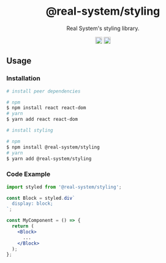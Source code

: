 <h1 align="center">@real-system/styling</h1>
<p align="center">Real System's styling library.</p>
<p align="center">
<a href="https://www.npmjs.com/package/@real-system/styling"><img src="https://badgen.net/npm/v/@real-system/styling?label=&icon=npm&color=blue" alt="npm version" height="18"/></a>
<a href="https://www.npmjs.com/package/@real-system/styling"><img src="https://badgen.net/bundlephobia/min/@real-system/styling" alt="minified size" height="18"/></a>
</p>

## Usage

### Installation

```bash
# install peer dependencies

# npm
$ npm install react react-dom
# yarn
$ yarn add react react-dom

# install styling

# npm
$ npm install @real-system/styling
# yarn
$ yarn add @real-system/styling
```

### Code Example

```jsx
import styled from '@real-system/styling';

const Block = styled.div`
  display: block;
`;

const MyComponent = () => {
  return (
    <Block>
      ...
    </Block>
  );
};

```
